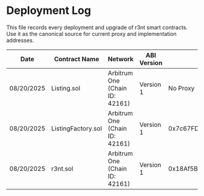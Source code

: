 # Deployment Log

This file records every deployment and upgrade of r3nt smart contracts. Use it as the canonical source for current proxy and implementation addresses.

| Date | Contract Name | Network | ABI Version | Proxy Address | Implementation Address | URLs |
| ---- | ----------------- | --------------- | ----------- | ---------------------- | ---------------------- | ---- |
| 08/20/2025 | Listing.sol | Arbitrum One (Chain ID: 42161) | Version 1 | No Proxy | 0xcb8edc76cd9d5b759ca8c6f70b56e887e1da4869 | https://arbiscan.io/address/0xcb8edc76cd9d5b759ca8c6f70b56e887e1da4869 |
| 08/20/2025 | ListingFactory.sol | Arbitrum One (Chain ID: 42161) | Version 1 | 0x7c67FDcebc883C1BACd03Ee7483e8E6300F4Df51 | 0x4eA055DF02464C0E42579fc6972f3dA2882Fc742 | https://arbiscan.io/address/0x7c67FDcebc883C1BACd03Ee7483e8E6300F4Df51 , https://arbiscan.io/address/0x4eA055DF02464C0E42579fc6972f3dA2882Fc742 |
| 08/20/2025 | r3nt.sol | Arbitrum One (Chain ID: 42161) | Version 1 | 0x18Af5B8fFA27B8300494Aa1a8c4F6AE4ee087029 | 0xCb8C2fc5630D28c44fFDdd1f9f32D165BB4601b7 | https://arbiscan.io/address/0x18Af5B8fFA27B8300494Aa1a8c4F6AE4ee087029 , https://arbiscan.io/address/0xCb8C2fc5630D28c44fFDdd1f9f32D165BB4601b7 |
